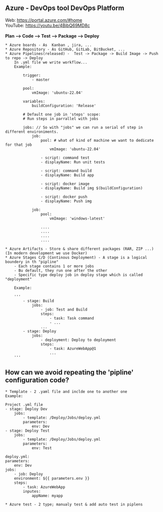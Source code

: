 ## Azure -  DevOps tool DevOps Platform
Web: https://portal.azure.com/#home
<br>
YouTube: https://youtu.be/4BibQ69MD8c
<br>
<br>
<b>Plan --> Code --> Test --> Package --> Deploy </b>
<br>

    * Azure boards - As  Kanban , jira, ...
    * Azure Repository - As GitHub, GitLab, BitBucket, ...  
    * Azure Pipelines(released) -  Test -> Package -> Build Image -> Push to repo -> Deploy 
        In .yml file we write workflow...
        Example:
            
            trigger:
                - master
            
            pool:
                vmImage: 'ubuntu-22.04'
            
            variables:
                buildConfiguration: 'Release'

            # Default one job in 'steps' scope: 
            # Run steps in parrallel with jobs

            jobs: // So with "jobs" we can run a serial of step in different environiments. 
                job: 
                    pool: # what of kind of machine we want to dedicate for that job 
                        vmImage: 'ubuntu-22.04'

                    - script: command test
                    - displayName: Run unit tests 
                    
                    - script: command build
                    - displayName: Build app
                    
                    - script: docker image
                    - displayName: Build img $(buildConfiguration) 

                    - script: docker push 
                    - displayName: Push img
                    
                job:  
                    pool:
                        vmImage: 'windows-latest'

                    ....
                    ....
                    ....
                    ....

    * Azure Artifacts - Store & share different packages (RAR, ZIP ...) (In modern development we use Docker)
    * Azure Stages C/D (Continous Deployment) - A stage is a logical boundery in th "pipline"
        - Each stage contains 1 or more jobs
        - Bu default, they run one after the other  
        - Specific type deploy job in deploy stage which is called "deployment"

        Example: 
        
        '''
            - stage: Build
                jobs:
                    - job: Test and Build
                    steps:
                        - task: Task command
                        - ...
                    ...
            - stage: Deploy
                jobs:
                    - deployment: Deploy to deployment
                    steps:
                        - task: AzureWebApp@1
                        ...
        '''

## How can we avoid repeating the 'pipline' configuration code?

    * Template - 2 .yaml file and inclde one to another one
    Example:

    Project .yml file
    - stage: Deploy Dev
        jobs:
            - template: /Deploy/Jobs/deploy.yml
            parameters:
                env: Dev
    - stage: Deploy Test
        jobs:
            - template: /Deploy/Jobs/deploy.yml
            parameters:
                env: Test

    deploy.yml:
    parameters:
        env: Dev
    jobs:
        - job: Deploy
        environment: ${{ parameters.env }}
        steps:
            - task: AzureWebApp
            inputes:
                appName: myapp

    * Azure test - 2 type; manualy test & add auto test in piplens
